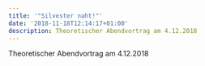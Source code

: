 ```yaml
---
title: '"Silvester naht!"'
date: '2018-11-18T12:14:17+01:00'
description: Theoretischer Abendvortrag am 4.12.2018
---
```

Theoretischer Abendvortrag am 4.12.2018
